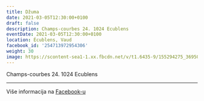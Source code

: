 ```yaml
---
title: Džuma
date: 2021-03-05T12:30:00+0100
draft: false
description: Champs-courbes 24. 1024 Ecublens
eventDate: 2021-03-05T12:30:00+0100
location: Écublens, Vaud
facebook_id: '254713972954306'
weight: 30
image: https://scontent-sea1-1.xx.fbcdn.net/v/t1.6435-9/155294275_3695079563921169_4909597834044538694_n.jpg?_nc_cat=101&ccb=1-7&_nc_sid=9e60e4&_nc_ohc=82g8mYqBZQoQ7kNvwGWHdMk&_nc_oc=AdnFG5p3JtawQJSsQMd83-9dgo096Buqu8yEQaf-n6K_J3J2kwQpcCDd5u9Mz8y9zsc&_nc_zt=23&_nc_ht=scontent-sea1-1.xx&edm=ABTKTjYEAAAA&_nc_gid=iV_0VLkKSoBLoL59x6CF_A&oh=00_AfLE7W3-DEUmqv0rO8fHj5e6JocBDCSdt974od3VnEZWUA&oe=6844E4DB
---
```


Champs-courbes 24. 1024 Ecublens

---

Više informacija na [Facebook-u](https://facebook.com/events/254713972954306)